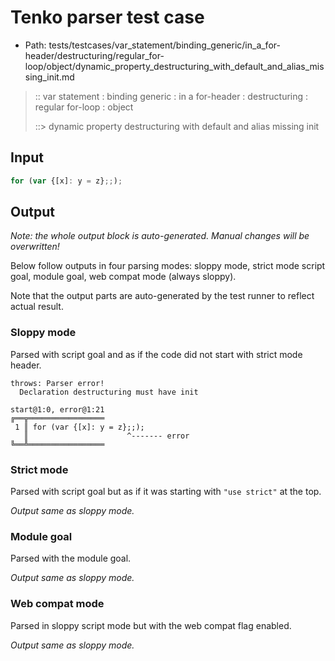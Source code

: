 # Tenko parser test case

- Path: tests/testcases/var_statement/binding_generic/in_a_for-header/destructuring/regular_for-loop/object/dynamic_property_destructuring_with_default_and_alias_missing_init.md

> :: var statement : binding generic : in a for-header : destructuring : regular for-loop : object
>
> ::> dynamic property destructuring with default and alias missing init

## Input


`````js
for (var {[x]: y = z};;);
`````

## Output

_Note: the whole output block is auto-generated. Manual changes will be overwritten!_

Below follow outputs in four parsing modes: sloppy mode, strict mode script goal, module goal, web compat mode (always sloppy).

Note that the output parts are auto-generated by the test runner to reflect actual result.

### Sloppy mode

Parsed with script goal and as if the code did not start with strict mode header.

`````
throws: Parser error!
  Declaration destructuring must have init

start@1:0, error@1:21
╔══╦═════════════════
 1 ║ for (var {[x]: y = z};;);
   ║                      ^------- error
╚══╩═════════════════

`````

### Strict mode

Parsed with script goal but as if it was starting with `"use strict"` at the top.

_Output same as sloppy mode._

### Module goal

Parsed with the module goal.

_Output same as sloppy mode._

### Web compat mode

Parsed in sloppy script mode but with the web compat flag enabled.

_Output same as sloppy mode._
